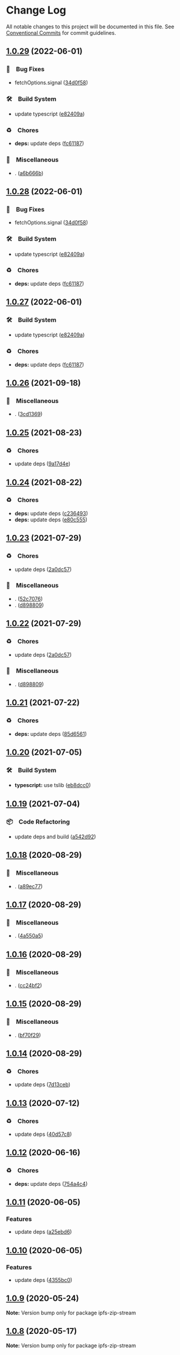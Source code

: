 # Change Log

All notable changes to this project will be documented in this file.
See [Conventional Commits](https://conventionalcommits.org) for commit guidelines.

## [1.0.29](https://github.com/bluelovers/ws-ipfs/compare/ipfs-zip-stream@1.0.26...ipfs-zip-stream@1.0.29) (2022-06-01)


### 🐛　Bug Fixes

* fetchOptions.signal ([34d0f58](https://github.com/bluelovers/ws-ipfs/commit/34d0f582b2aede84c8c3368f120fba53dd44377d))


### 🛠　Build System

* update typescript ([e82409a](https://github.com/bluelovers/ws-ipfs/commit/e82409a1d08dcfae1d7e6a1c628d5280b22fb6b7))


### ♻️　Chores

* **deps:** update deps ([fc61187](https://github.com/bluelovers/ws-ipfs/commit/fc61187b003a17693ce8ba63ec8d80a5981dd9ce))


### 🔖　Miscellaneous

* . ([a6b666b](https://github.com/bluelovers/ws-ipfs/commit/a6b666b2408b5e3416c8e3456b19af74ec9b8caa))





## [1.0.28](https://github.com/bluelovers/ws-ipfs/compare/ipfs-zip-stream@1.0.26...ipfs-zip-stream@1.0.28) (2022-06-01)


### 🐛　Bug Fixes

* fetchOptions.signal ([34d0f58](https://github.com/bluelovers/ws-ipfs/commit/34d0f582b2aede84c8c3368f120fba53dd44377d))


### 🛠　Build System

* update typescript ([e82409a](https://github.com/bluelovers/ws-ipfs/commit/e82409a1d08dcfae1d7e6a1c628d5280b22fb6b7))


### ♻️　Chores

* **deps:** update deps ([fc61187](https://github.com/bluelovers/ws-ipfs/commit/fc61187b003a17693ce8ba63ec8d80a5981dd9ce))





## [1.0.27](https://github.com/bluelovers/ws-ipfs/compare/ipfs-zip-stream@1.0.26...ipfs-zip-stream@1.0.27) (2022-06-01)


### 🛠　Build System

* update typescript ([e82409a](https://github.com/bluelovers/ws-ipfs/commit/e82409a1d08dcfae1d7e6a1c628d5280b22fb6b7))


### ♻️　Chores

* **deps:** update deps ([fc61187](https://github.com/bluelovers/ws-ipfs/commit/fc61187b003a17693ce8ba63ec8d80a5981dd9ce))





## [1.0.26](https://github.com/bluelovers/ws-ipfs/compare/ipfs-zip-stream@1.0.25...ipfs-zip-stream@1.0.26) (2021-09-18)


### 🔖　Miscellaneous

* . ([3cd1369](https://github.com/bluelovers/ws-ipfs/commit/3cd1369d3d47541d145c774e94511f7e99d07f71))





## [1.0.25](https://github.com/bluelovers/ws-ipfs/compare/ipfs-zip-stream@1.0.24...ipfs-zip-stream@1.0.25) (2021-08-23)


### ♻️　Chores

* update deps ([9a17d4e](https://github.com/bluelovers/ws-ipfs/commit/9a17d4e55367a4fb17b4c1f65ed896ffbd593049))





## [1.0.24](https://github.com/bluelovers/ws-ipfs/compare/ipfs-zip-stream@1.0.23...ipfs-zip-stream@1.0.24) (2021-08-22)


### ♻️　Chores

* **deps:** update deps ([c236493](https://github.com/bluelovers/ws-ipfs/commit/c236493e8eb6014e3c2265492262cce1ac9c400c))
* **deps:** update deps ([e80c555](https://github.com/bluelovers/ws-ipfs/commit/e80c5557690914c1905fa038d5597d7f5363e4b5))





## [1.0.23](https://github.com/bluelovers/ws-ipfs/compare/ipfs-zip-stream@1.0.21...ipfs-zip-stream@1.0.23) (2021-07-29)


### ♻️　Chores

* update deps ([2a0dc57](https://github.com/bluelovers/ws-ipfs/commit/2a0dc5779089b83b9a2577995c216cd199c016a5))


### 🔖　Miscellaneous

* . ([52c7076](https://github.com/bluelovers/ws-ipfs/commit/52c70765e0e1ca76e00e16cbcc289da34ee7db2a))
* . ([d898809](https://github.com/bluelovers/ws-ipfs/commit/d898809e28e25bbf305b5282a8d42c6d332c9f03))





## [1.0.22](https://github.com/bluelovers/ws-ipfs/compare/ipfs-zip-stream@1.0.21...ipfs-zip-stream@1.0.22) (2021-07-29)


### ♻️　Chores

* update deps ([2a0dc57](https://github.com/bluelovers/ws-ipfs/commit/2a0dc5779089b83b9a2577995c216cd199c016a5))


### 🔖　Miscellaneous

* . ([d898809](https://github.com/bluelovers/ws-ipfs/commit/d898809e28e25bbf305b5282a8d42c6d332c9f03))





## [1.0.21](https://github.com/bluelovers/ws-ipfs/compare/ipfs-zip-stream@1.0.20...ipfs-zip-stream@1.0.21) (2021-07-22)


### ♻️　Chores

* **deps:** update deps ([85d6561](https://github.com/bluelovers/ws-ipfs/commit/85d6561e987b7753cdd248b73a5e74a82d4c23e7))





## [1.0.20](https://github.com/bluelovers/ws-ipfs/compare/ipfs-zip-stream@1.0.19...ipfs-zip-stream@1.0.20) (2021-07-05)


### 🛠　Build System

* **typescript:** use tslib ([eb8dcc0](https://github.com/bluelovers/ws-ipfs/commit/eb8dcc03d5033b358cc14ba9ff51e35c1c547c22))





## [1.0.19](https://github.com/bluelovers/ws-ipfs/compare/ipfs-zip-stream@1.0.18...ipfs-zip-stream@1.0.19) (2021-07-04)


### 📦　Code Refactoring

* update deps and build ([a542d92](https://github.com/bluelovers/ws-ipfs/commit/a542d92420faef55f6879fedc07d563f21db03a7))





## [1.0.18](https://github.com/bluelovers/ws-ipfs/compare/ipfs-zip-stream@1.0.17...ipfs-zip-stream@1.0.18) (2020-08-29)


### 🔖　Miscellaneous

* . ([a89ec77](https://github.com/bluelovers/ws-ipfs/commit/a89ec77c79a26768acfede82c769a6a792eee25b))





## [1.0.17](https://github.com/bluelovers/ws-ipfs/compare/ipfs-zip-stream@1.0.16...ipfs-zip-stream@1.0.17) (2020-08-29)


### 🔖　Miscellaneous

* . ([4a550a5](https://github.com/bluelovers/ws-ipfs/commit/4a550a55ccd04d245d5935914d091a879986a8f2))





## [1.0.16](https://github.com/bluelovers/ws-ipfs/compare/ipfs-zip-stream@1.0.15...ipfs-zip-stream@1.0.16) (2020-08-29)


### 🔖　Miscellaneous

* . ([cc24bf2](https://github.com/bluelovers/ws-ipfs/commit/cc24bf22e5f25f217df7c54b8671a476e5da575d))





## [1.0.15](https://github.com/bluelovers/ws-ipfs/compare/ipfs-zip-stream@1.0.14...ipfs-zip-stream@1.0.15) (2020-08-29)


### 🔖　Miscellaneous

* . ([bf70f29](https://github.com/bluelovers/ws-ipfs/commit/bf70f298426c11645d5343255656fa72e0cae844))





## [1.0.14](https://github.com/bluelovers/ws-ipfs/compare/ipfs-zip-stream@1.0.13...ipfs-zip-stream@1.0.14) (2020-08-29)


### ♻️　Chores

* update deps ([7d13ceb](https://github.com/bluelovers/ws-ipfs/commit/7d13cebfde55dff62632755bfbec0af492495dc7))





## [1.0.13](https://github.com/bluelovers/ws-ipfs/compare/ipfs-zip-stream@1.0.12...ipfs-zip-stream@1.0.13) (2020-07-12)


### ♻️　Chores

* update deps ([40d57c8](https://github.com/bluelovers/ws-ipfs/commit/40d57c83e126c495aaf515ca8ac8cd02db848fc0))





## [1.0.12](https://github.com/bluelovers/ws-ipfs/compare/ipfs-zip-stream@1.0.11...ipfs-zip-stream@1.0.12) (2020-06-16)


### ♻️　Chores

* **deps:**  update deps ([754a4c4](https://github.com/bluelovers/ws-ipfs/commit/754a4c4a714d3d256500b319473ce610f876b442))





## [1.0.11](https://github.com/bluelovers/ws-ipfs/compare/ipfs-zip-stream@1.0.10...ipfs-zip-stream@1.0.11) (2020-06-05)


### Features

* update deps ([a25ebd6](https://github.com/bluelovers/ws-ipfs/commit/a25ebd688ccfd54f164b3ff89cf6cdb2e7f6e478))





## [1.0.10](https://github.com/bluelovers/ws-ipfs/compare/ipfs-zip-stream@1.0.9...ipfs-zip-stream@1.0.10) (2020-06-05)


### Features

* update deps ([4355bc0](https://github.com/bluelovers/ws-ipfs/commit/4355bc0161fa03725b7455cee33ac834a99b7cd9))





## [1.0.9](https://github.com/bluelovers/ws-ipfs/compare/ipfs-zip-stream@1.0.8...ipfs-zip-stream@1.0.9) (2020-05-24)

**Note:** Version bump only for package ipfs-zip-stream





## [1.0.8](https://github.com/bluelovers/ws-ipfs/compare/ipfs-zip-stream@1.0.7...ipfs-zip-stream@1.0.8) (2020-05-17)

**Note:** Version bump only for package ipfs-zip-stream
